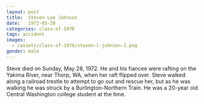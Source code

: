 ```yaml
---
layout: post
title:  Steven Lee Johnson
date:   1972-05-28
categories: class-of-1970
tags: accident
images:
  - /assets/class-of-1970/steven-l-johnson-1.png
gender: male
---
```

Steve died on Sunday, May 28, 1972. He and his fiancee were rafting on the Yakima River, near Thorp, WA, when her raft flipped over. Steve walked along a railroad trestle to attempt to go out and rescue her, but as he was walking he was struck by a Burlington-Northern Train. He was a 20-year old Central Washington college student at the time.
